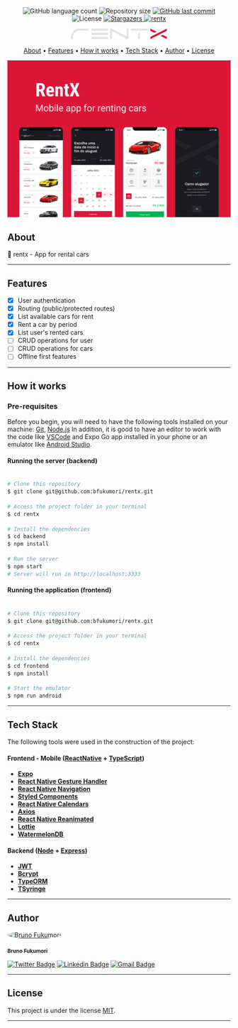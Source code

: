 
<p align="center">
  <img alt="GitHub language count" src="https://img.shields.io/github/languages/count/bfukumori/rentx?color=%2304D361">

  <img alt="Repository size" src="https://img.shields.io/github/repo-size/bfukumori/rentx">
 
  <a href="https://github.com/bfukumori/rentx/commits/master">
    <img alt="GitHub last commit" src="https://img.shields.io/github/last-commit/bfukumori/rentx">
  </a>
    
   <img alt="License" src="https://img.shields.io/badge/license-MIT-brightgreen">
   <a href="https://github.com/bfukumori/rentx/stargazers">
    <img alt="Stargazers" src="https://img.shields.io/github/stars/bfukumori/rentx?style=social">
  </a>

  <a href="">
    <img alt="rentx" src="https://img.shields.io/badge/rentx-%237159c1?style=flat&logo=ghost">
  </a>
</p>

<div align="center">
	<img alt="rentx" title="#rentx" src="./frontend/.github/logo.svg" />
</div>

<p align="center">
  <a href="#about">About</a> •
  <a href="#features">Features</a> •
  <a href="#how-it-works">How it works</a> • 
  <a href="#tech-stack">Tech Stack</a> • 
  <a href="#author">Author</a> • 
  <a href="#user-content-license">License</a>
</p>

<div align="center"> 
	<img alt="rentx" title="#rentx" src="./frontend/.github/banner.png" />
</div>

## About

🚗 rentx - App for rental cars


---

## Features

- [x] User authentication
- [x] Routing (public/protected routes)
- [x] List available cars for rent
- [x] Rent a car by period
- [x] List user's rented cars
- [ ] CRUD operations for user
- [ ] CRUD operations for cars
- [ ] Offline first features

---

## How it works

### Pre-requisites

Before you begin, you will need to have the following tools installed on your machine:
[Git](https://git-scm.com), [Node.js](https://nodejs.org/en/)
In addition, it is good to have an editor to work with the code like [VSCode](https://code.visualstudio.com/) and Expo Go app installed in your phone or an emulator like [Android Studio](https://react-native.rocketseat.dev/).


#### Running the server (backend)

```bash

# Clone this repository
$ git clone git@github.com:bfukumori/rentx.git

# Access the project folder in your terminal
$ cd rentx

# Install the dependencies
$ cd backend
$ npm install

# Run the server
$ npm start
# Server will run in http://localhost:3333

```

#### Running the application (frontend)

```bash

# Clone this repository
$ git clone git@github.com:bfukumori/rentx.git

# Access the project folder in your terminal
$ cd rentx

# Install the dependencies
$ cd frontend
$ npm install

# Start the emulator
$ npm run android


```

---

## Tech Stack

The following tools were used in the construction of the project:

#### **Frontend - Mobile**  ([ReactNative](https://reactnative.dev/)  +  [TypeScript](https://www.typescriptlang.org/))

- **[Expo](https://docs.expo.dev/)**
- **[React Native Gesture Handler](https://docs.swmansion.com/react-native-gesture-handler/)**
- **[React Native Navigation](https://reactnavigation.org/)**
- **[Styled Components](https://styled-components.com/)**
- **[React Native Calendars](https://github.com/wix/react-native-calendars)**
- **[Axios](https://axios-http.com/)**
- **[React Native Reanimated](https://docs.swmansion.com/react-native-reanimated/docs/)**
- **[Lottie](https://docs.expo.dev/versions/latest/sdk/lottie/)**
- **[WatermelonDB](https://github.com/Nozbe/WatermelonDB)**

#### **Backend**  ([Node](https://nodejs.org/en/)  +  [Express](https://expressjs.com/pt-br/))

- **[JWT](https://www.npmjs.com/package/jsonwebtoken)**
- **[Bcrypt](https://www.npmjs.com/package/bcrypt)**
- **[TypeORM](https://typeorm.io/)**
- **[TSyringe](https://www.npmjs.com/package/tsyringe)**

---
## Author

<a href="https://www.facebook.com/bruno.fukumori.9/">
 <img style="border-radius: 50%;" src="https://avatars.githubusercontent.com/u/82473580?v=4" width="100px;" alt="Bruno Fukumori"/>
 <br />
  
 <sub><b>Bruno Fukumori</b></sub></a> <a href="https://www.facebook.com/bruno.fukumori.9/" title="facebook"></a>
 <br />

[![Twitter Badge](https://img.shields.io/badge/-Twitter-1ca0f1?style=flat-square&labelColor=1ca0f1&logo=twitter&logoColor=white&link=https://twitter.com/hi_fukujp)](https://twitter.com/hi_fukujp) [![Linkedin Badge](https://img.shields.io/badge/-Linkedin-blue?style=flat-square&logo=Linkedin&logoColor=white&link=https://www.linkedin.com/in/bfukumori/)](https://www.linkedin.com/in/bfukumori/) 
[![Gmail Badge](https://img.shields.io/badge/-Gmail-c14438?style=flat-square&logo=Gmail&logoColor=white&link=mailto:brunofukumori@gmail.com)](mailto:brunofukumori@gmail.com)

---

## License

This project is under the license [MIT](./LICENSE).

---
